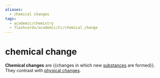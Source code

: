 ```yaml
---
aliases:
  - chemical changes
tags:
  - academic/chemistry
  - flashcards/academic/Cc/chemical_change
---
```


# chemical change

__Chemical changes__ are {{changes in which new [substances](chemical%20substance.md) are formed}}. They contrast with [physical changes](physical%20change.md).
